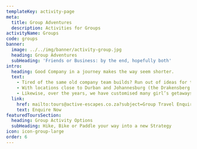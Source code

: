 ```yaml
---
templateKey: activity-page
meta:
  title: Group Adventures
  description: Activities for Groups
activityName: Groups
code: groups
banner:
  image: ../../img/banner/activity-group.jpg
  heading: Group Adventures
  subHeading: 'Friends or Business: by the end, hopefully both'
intro:
  heading: Good Company in a journey makes the way seem shorter.
  text:
    - Tired of the same old company team builds? Run out of ideas for the staff Christmas party?  Or perhaps it’s time for the company’s seniors to brain storm and strategise?  Getting out into a remote and beautiful place is a great way to do this. Avoid the constant distractions of your mobile and everything else that comes with ‘the office’, and let us organise a novel location with fresh air and activity to get the brain cells firing.
    - With locations close to Durban and Johannesburg (the Drakensberg & KZN Midlands), or further afield but more remote  (Kosi Bay, Wild Coast) - Active Escapes can transform your next strategy session into a game-changer.
    - Likewise, over the years, we have customised many girl’s getaways, boys weekends, bulls and hens parties, or just intimate and unique gatherings for friends and families.  Many of our hikes are done by such groups and we have them coming back year-after-year with a new destination request.  Adventures like white water rafting also make for a great team-build or group getaway.
  link:
    href: mailto:tours@active-escapes.co.za?subject=Group Travel Enquiry – Tell Me More
    text: Enquire Now
featuredToursSection:
  heading: Group Activity Options
  subHeading: Hike, Bike or Paddle your way into a new Strategy
icon: icon-group-large
order: 6
---
```


